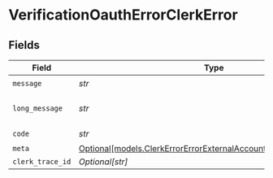 # VerificationOauthErrorClerkError


## Fields

| Field                                                                                                                                  | Type                                                                                                                                   | Required                                                                                                                               | Description                                                                                                                            | Example                                                                                                                                |
| -------------------------------------------------------------------------------------------------------------------------------------- | -------------------------------------------------------------------------------------------------------------------------------------- | -------------------------------------------------------------------------------------------------------------------------------------- | -------------------------------------------------------------------------------------------------------------------------------------- | -------------------------------------------------------------------------------------------------------------------------------------- |
| `message`                                                                                                                              | *str*                                                                                                                                  | :heavy_check_mark:                                                                                                                     | N/A                                                                                                                                    | Invalid input                                                                                                                          |
| `long_message`                                                                                                                         | *str*                                                                                                                                  | :heavy_check_mark:                                                                                                                     | N/A                                                                                                                                    | The input provided does not meet the requirements.                                                                                     |
| `code`                                                                                                                                 | *str*                                                                                                                                  | :heavy_check_mark:                                                                                                                     | N/A                                                                                                                                    | 400_bad_request                                                                                                                        |
| `meta`                                                                                                                                 | [Optional[models.ClerkErrorErrorExternalAccountWithVerificationMeta]](../models/clerkerrorerrorexternalaccountwithverificationmeta.md) | :heavy_minus_sign:                                                                                                                     | N/A                                                                                                                                    | {}                                                                                                                                     |
| `clerk_trace_id`                                                                                                                       | *Optional[str]*                                                                                                                        | :heavy_minus_sign:                                                                                                                     | N/A                                                                                                                                    | trace_123456789abcd                                                                                                                    |